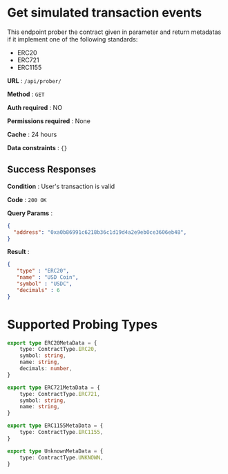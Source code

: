 # Get simulated transaction events

This endpoint prober the contract given in parameter and return metadatas if it implement one of the following standards:
- ERC20
- ERC721
- ERC1155

**URL** : `/api/prober/`

**Method** : `GET`

**Auth required** : NO

**Permissions required** : None

**Cache** : 24 hours

**Data constraints** : `{}`

## Success Responses

**Condition** : User's transaction is valid

**Code** : `200 OK`

**Query Params** :

```json
{
  "address": "0xa0b86991c6218b36c1d19d4a2e9eb0ce3606eb48",
}
```

**Result** :

```json
{
   "type" : "ERC20",
   "name" : "USD Coin",
   "symbol" : "USDC",
   "decimals" : 6
}
```

# Supported Probing Types

```typescript
export type ERC20MetaData = {
    type: ContractType.ERC20,
    symbol: string,
    name: string,
    decimals: number,
}

export type ERC721MetaData = {
    type: ContractType.ERC721,
    symbol: string,
    name: string,
}

export type ERC1155MetaData = {
    type: ContractType.ERC1155,
}

export type UnknownMetaData = {
    type: ContractType.UNKNOWN,
}
```
